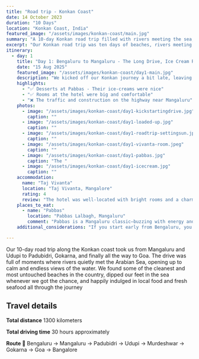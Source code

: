```yaml
---
title: "Road trip - Konkan Coast"
date: 14 October 2023
duration: "10 Days"
location: "Konkan Coast, India"
featured_image: "/assets/images/konkan-coast/main.jpg"
summary: "A 10-day Konkan road trip filled with rivers meeting the sea, pristine beaches, and endless seafood delights"
excerpt: "Our Konkan road trip was ten days of beaches, rivers meeting the sea, and plates full of local seafood"
itinerary:
  - day: 1
    title: "Day 1: Bengaluru to Mangaluru - The Long Drive, Ice Cream Reward 🍦"
    date: "15 Aug 2025"
    featured_image: "/assets/images/konkan-coast/day1-main.jpg"
    description: "We kicked off our Konkan journey a bit late, leaving Bengaluru around 11 am with one simple plan—reach Mangaluru by evening and crash. The road stretched close to 400 km and took us about 8 hours. Both of us took turns driving as we passed Channarayapatna, Hassan, Sakleshpur, and Bantwal. The stretch through Sakleshpur ghats was especially scenic—lush hills, winding curves, and a route that’s loved by road-trippers (and dreaded a little by truckers!). Nearing Mangaluru, the pace slowed with highway construction, but we still rolled into the city around 7 pm. Dinner at the hotel was forgettable—the buffet felt overpriced. But the property itself turned out better than expected. The rooms were bright, well-kept, and had a lovely view of an old building outside, almost like a reminder of a time gone by. Location-wise too, it was spot on, making it easy to step out and explore. For what we paid, it was actually good value for money. And step out we did—straight to Pabbas. If you’ve ever been to Mangaluru, you’ll know Pabbas isn’t just an ice cream parlor—it’s practically an institution. Their legendary “gudbud” ice cream, a tall glass layered with jelly, fruits, nuts, and scoops of ice cream, is said to have originated here. It was fun watching the kids dig in, eyes wide at the colorful mess of flavors. We wrapped up the night with some quick planning for the next two days in the city, before sinking into our comfy beds and calling it a day."
    highlights:
      - "✅ Desserts at Pabbas - Their ice-creams were nice"
      - "✅ Rooms at the hotel were big and comfortable"
      - "❌ The traffic and construction on the highway near Mangaluru"
    photos:
      - image: "/assets/images/konkan-coast/day1-kickstartingdrive.jpg"
        caption: ""
      - image: "/assets/images/konkan-coast/day1-loaded-up.jpg"
        caption: ""
      - image: "/assets/images/konkan-coast/day1-roadtrip-settingsun.jpg"
        caption: ""
      - image: "/assets/images/konkan-coast/day1-vivanta-room.jpeg"
        caption: ""
      - image: "/assets/images/konkan-coast/day1-pabbas.jpg"
        caption: "The "
      - image: "/assets/images/konkan-coast/day1-icecream.jpg"
        caption: ""
    accommodation:
      name: "Taj Vivanta"
      location: "Taj Vivanta, Mangalore"
      rating: 4
      review: "The hotel was well-located with bright rooms and a charming view, offering good value for money. The food, however, was average—the buffet didn’t feel worth the price"
    places_to_eat:
      - name: "Pabbas"
        location: "Pabbas Lalbagh, Mangaluru"
        comment: "Pabbas is a Mangaluru classic—buzzing with energy and serving some of the most creative sundaes around. Their signature gudbud is a must-try, fun, colorful, and perfect for sharing with kids"
    additional_considerations: "If you start early from Bengaluru, you can reach Mangaluru in good time, with constructions over hopefully and even the day 1 can be used for a bit of sight seeing, if planned properly"

---
```


Our 10-day road trip along the Konkan coast took us from Mangaluru and Udupi to Padubidri, Gokarna, and finally all the way to Goa. The drive was full of moments where rivers quietly met the Arabian Sea, opening up to calm and endless views of the water. We found some of the cleanest and most untouched beaches in the country, dipped our feet in the sea whenever we got the chance, and happily indulged in local food and fresh seafood all through the journey

## Travel details

**Total distance** 1300 kilometers

**Total driving time** 30 hours approximately

**Route 🚗** Bengaluru -> Mangaluru -> Padubidri -> Udupi -> Murdeshwar -> Gokarna -> Goa -> Bangalore 
